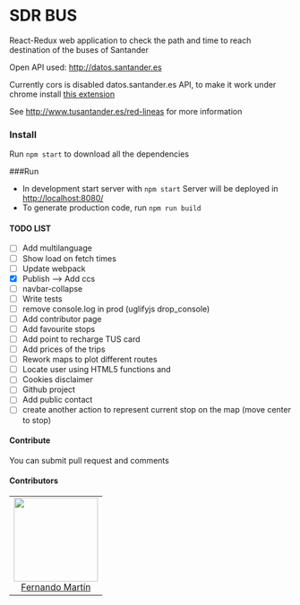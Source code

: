 # SDR BUS

React-Redux web application to check the path and time to reach destination of the buses of Santander

Open API used: http://datos.santander.es

Currently cors is disabled datos.santander.es API, to make it work under chrome install [this extension](https://chrome.google.com/webstore/detail/allow-control-allow-origi/nlfbmbojpeacfghkpbjhddihlkkiljbi)

See http://www.tusantander.es/red-lineas for more information


### Install
Run ```npm start``` to download all the dependencies 
 
###Run
* In development start server with ```npm start``` Server will be deployed in [http://localhost:8080/](http://localhost:8080/) 
* To generate production code, run  ```npm run build```

#### TODO LIST
- [ ] Add multilanguage 
- [ ] Show load on fetch times
- [ ] Update webpack
- [X] Publish --> Add ccs
- [ ] navbar-collapse
- [ ] Write tests
- [ ] remove console.log in prod (uglifyjs drop_console)
- [ ] Add contributor page
- [ ] Add favourite stops
- [ ] Add point to recharge TUS card
- [ ] Add prices of the trips
- [ ] Rework maps to plot different routes  
- [ ] Locate user using HTML5 functions and
- [ ] Cookies disclaimer 
- [ ] Github project
- [ ] Add public contact 
- [ ] create another action to represent current stop on the map (move center to stop)
#### Contribute

You can submit pull request and comments


#### Contributors


<table>
  <tbody>
    <tr>
      <td align="center">
        <img width="150" height="150"
        src="https://avatars1.githubusercontent.com/u/4624133?s=460&v=4">
        </br>
        <a href="https://github.com/Salec">Fernando Martín</a>
      </td>
    </tr>
  <tbody>
</table>